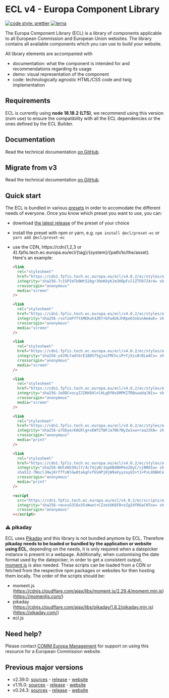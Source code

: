 # ECL v4 - Europa Component Library

[![code style: prettier](https://img.shields.io/badge/code_style-prettier-ff69b4.svg?style=flat-square)](https://github.com/prettier/prettier)
[![lerna](https://img.shields.io/badge/maintained%20with-lerna-cc00ff.svg)](https://lernajs.io/)

The Europa Component Library (ECL) is a library of components applicable to all European Commission and European Union websites. The library contains all available components which you can use to build your website.

All library elements are accompanied with

- documentation: what the component is intended for and recommendations regarding its usage
- demo: visual representation of the component
- code: technologically agnostic HTML/CSS code and twig implementation

## Requirements

ECL is currently using **node 18.18.2 (LTS)**, we recommend using this version (nvm use) to ensure the compatibility with all the ECL dependencies or the ones defined by the ECL Builder.

## Documentation

Read the technical documentation [on GitHub](docs/README.md).

## Migrate from v3

Read the technical documentation [on GitHub](docs/Migrating-v4.md).

## Quick start

The ECL is bundled in various [presets](docs/presets.md) in order to accomodate the different needs of everyone. Once you know which preset you want to use, you can:

- download [the latest release](https://github.com/ec-europa/europa-component-library/releases/latest) of the preset of your choice
- install the preset with npm or yarn, e.g. `npm install @ecl/preset-ec` or `yarn add @ecl/preset-ec`
- use the CDN, https://cdn{1,2,3 or 4}.fpfis.tech.ec.europa.eu/ecl/{tag}/{system}/{path/to/the/asset}. Here's an example:

  ```html
  <link
    rel="stylesheet"
    href="https://cdn1.fpfis.tech.ec.europa.eu/ecl/v4.0.2/ec/styles/optional/ecl-ec-default.css"
    integrity="sha256-7c1SPImTb0Wt52Agr3OeKOyKJm3HOpFulIZTFD7Z4r4= sha384-RqaQQZ594aIZWqgc7bQoKfX2LQeoAh1svT2486hEOFKIM9Ewe0Gn4LRCusXLzUzf sha512-2vkcds5GgwltNT0NEBQBsXwrmt15RWTbbt+HrcZfVhysmlmvFl+yNxIq2wfeeH9rcRpnQ5IGfedh+Z9TD9Kwpg=="
    crossorigin="anonymous"
    media="screen"
  />
  ```

  ```html
  <link
    rel="stylesheet"
    href="https://cdn1.fpfis.tech.ec.europa.eu/ecl/v4.0.2/ec/styles/optional/ecl-reset.css"
    integrity="sha256-/voTzmFYftXMEKuh4ZR7+bFw4UkJhRpeO3xUunAm4wE= sha384-kti2nvvMJ50xgFDd+DI087HlZZofOOMwc9LUqGgUfqY5m/4oALATI+M8Nnjw1C1n sha512-CV8lXerMcfHy0Ub+zXi+1qjTVn+PtjpA5ZakUEGY9cYFfWpTBwU1t7s+hN/it2eCnXD27KynP0ZqGTxDJVZRlQ=="
    crossorigin="anonymous"
    media="screen"
  />
  ```

  ```html
  <link
    rel="stylesheet"
    href="https://cdn1.fpfis.tech.ec.europa.eu/ecl/v4.0.2/ec/styles/ecl-ec.css"
    integrity="sha256-y4J9LYadtGrE18D5f5gjoiFMChciP+YjXis8rDLm4Cs= sha384-ybDnVpijmejCKKJ6RgilAfyfRITCIT9tF/t08oDensdKRsbpqCAhzL7oB6hN/7m7 sha512-wRkMrdtWWOkMgCJKUSuFOM0DrSQBePe5NNYMQf44yU4OVz4cPUnLnojjBpPmYjIGvum/n1162B7XhncehhEngw=="
    crossorigin="anonymous"
    media="screen"
  />
  ```

  ```html
  <link
    rel="stylesheet"
    href="https://cdn1.fpfis.tech.ec.europa.eu/ecl/v4.0.2/ec/styles/ecl-ec-utilities.css"
    integrity="sha256-JoODCvocyZJZKH5HlnlHLgDf0sGMPKITRBswaUqlN1s= sha384-wQKv1yCy0fOO9v4fNCfd0u9JVOXLVFcaO18lNfH3qpB9cvcviCVymacc0+AStCNa sha512-CTJCIz/kpVELvXQv3IgnkcrIkYd2VFWAUnEJ1tufefQXXQCxUqKEyLFx4RgRuQvmyB48k28HixmzNQNJ3NE0jQ=="
    crossorigin="anonymous"
    media="screen"
  />
  ```

  ```html
  <link
    rel="stylesheet"
    href="https://cdn1.fpfis.tech.ec.europa.eu/ecl/v4.0.2/ec/styles/ecl-ec-print.css"
    integrity="sha256-a7SDye/KAUXlg+xEWf2TWFJa7Nk7NyZw1xw+raa23XA= sha384-s4SW+kLLFEdVyaSBkWttqrKLsyk9p2QJKFUT9aQqyjimNHV0y5ea1GVj7AR8U6f8 sha512-EX9KA0VqUE5+LN9nSyvd+RrRq/jdGBVAaqQVFfNOGj0krgEaVAx9Z1r56u5fvyz3W/JTUAC4sXAGcUuFXpaIHA=="
    crossorigin="anonymous"
    media="print"
  />
  ```

  ```html
  <link
    rel="stylesheet"
    href="https://cdn1.fpfis.tech.ec.europa.eu/ecl/v4.0.2/ec/styles/optional/ecl-ec-default-print.css"
    integrity="sha256-NUleN53OslY/4c74jyBr3apKB4NHPeo2OyC/sjNR0Iw= sha384-VvnbFuH0m0GqzzdGW3QQZBrPoT+hXQH6NAX/xJBmCGWttSvCNm6ukvxLs+LQKhbK
    sha512-7NoclJHwjKrffTxNlGw8takgFxfUsHPj0jW9aVyyzoyU2+t1+PxLXKBHCeHQQMW5jyWqTXf0oH+L4MqYW45CKg=="
    crossorigin="anonymous"
    media="print"
  />
  ```

  ```html
  <script
    src="https://cdn1.fpfis.tech.ec.europa.eu/ecl/v4.0.2/ec/scripts/ecl-ec.js"
    integrity="sha256-+euvsG3I6o35xWwet+CZzeVUK6FB+eZgIdfR6aCHToo= sha384-IxMCevZTQzL3eMpI4JsaydtZOirrviCnBBFfyeccUZph/eOfYSEZEbvaz1ca0OMt sha512-dohzBNESgLb8oXNU/UPGhFAMyV1tzxCoBbtBuH7iQIUyuOc2/mgnV29alBmahgnWwL2NNSNE8VV97JF9GjEyqg=="
    crossorigin="anonymous"
  ></script>
  ```

### :warning: pikaday

ECL uses [Pikaday](https://github.com/Pikaday/Pikaday) and this library is not bundled anymore by ECL.
Therefore **pikaday needs to be loaded or bundled by the application or website using ECL**, depending on the needs, it is only required when a datepicker instance is present in a webpage.
Additionally, when customising the date format used by the datepicker, in order to get a consistent output, [moment.js](https://momentjs.com/) is also needed.
These scripts can be loaded from a CDN or fetched from the respective npm packages or websites for then hosting them locally.
The order of the scripts should be:

- moment.js (https://cdnjs.cloudflare.com/ajax/libs/moment.js/2.29.4/moment.min.js) (https://momentjs.com/)
- pikaday (https://cdnjs.cloudflare.com/ajax/libs/pikaday/1.8.2/pikaday.min.js) (https://pikaday.com/)
- ecl.js

## Need help?

Please contact [COMM Europa Management](mailto:Europamanagement@ec.europa.eu) for support on using this resource for a European Commission website.

## Previous major versions

- v2.39.0: [sources](https://github.com/ec-europa/europa-component-library/tree/v2) - [release](https://github.com/ec-europa/europa-component-library/releases/tag/v2.39.0) - [website](https://ec.europa.eu/component-library/v2.39.0/)
- v1.15.0: [sources](https://github.com/ec-europa/europa-component-library/tree/v1) - [release](https://github.com/ec-europa/europa-component-library/releases/tag/v1.15.0) - [website](https://ec.europa.eu/component-library/v1.15.0/)
- v0.24.3: [sources](https://github.com/ec-europa/europa-component-library/tree/v0) - [release](https://github.com/ec-europa/europa-component-library/releases/tag/v0.24.3) - [website](https://ec.europa.eu/component-library/v0.24.3/)
